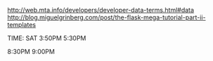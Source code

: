 http://web.mta.info/developers/developer-data-terms.html#data
http://blog.miguelgrinberg.com/post/the-flask-mega-tutorial-part-ii-templates



TIME: 
SAT 
3:50PM
5:30PM

8:30PM
9:00PM


